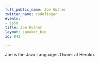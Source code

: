 ```yaml
---
full_public_name: Joe Kutner
twitter_name: codefinger
events:
- 1658
title: Joe Kutner
layout: speaker_bio
id: 842

---
```

Joe is the Java Languages Owner at Heroku.
